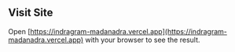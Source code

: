 ## Visit Site

Open [https://indragram-madanadra.vercel.app](https://indragram-madanadra.vercel.app) with your browser to see the result.
